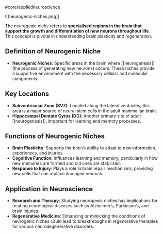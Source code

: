 #core/appliedneuroscience

![[neurogenic-niches.png]]

The neurogenic niche refers to **specialised regions in the brain that support the growth and differentiation of new neurons throughout life**. This concept is pivotal in understanding brain plasticity and regeneration.

## Definition of Neurogenic Niche

- **Neurogenic Niches**: Specific areas in the brain where [[neurogenesis]] (the process of generating new neurons) occurs. These niches provide a supportive environment with the necessary cellular and molecular components.

## Key Locations

- **Subventricular Zone (SVZ)**: Located along the lateral ventricles, this area is a major source of neural stem cells in the adult mammalian brain.
- **Hippocampal Dentate Gyrus (DG)**: Another primary site of adult [[neurogenesis]], important for learning and memory processes.

## Functions of Neurogenic Niches

- **Brain Plasticity**: Supports the brain’s ability to adapt to new information, experiences, and injuries.
- **Cognitive Function**: Influences learning and memory, particularly in how new memories are formed and old ones are stabilised.
- **Response to Injury**: Plays a role in brain repair mechanisms, providing new cells that can replace damaged neurons.

## Application in Neuroscience

- **Research and Therapy**: Studying neurogenic niches has implications for treating neurological diseases such as Alzheimer’s, Parkinson’s, and brain injuries.
- **Regenerative Medicine**: Enhancing or mimicking the conditions of neurogenic niches could lead to breakthroughs in regenerative therapies for various neurodegenerative disorders.
